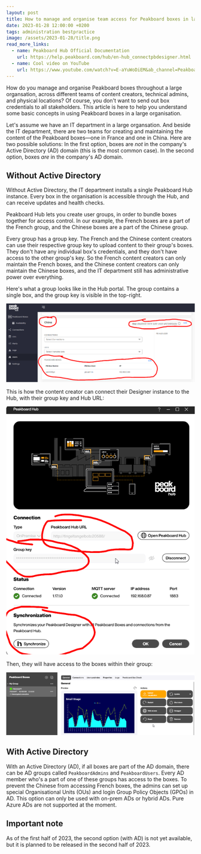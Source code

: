```yaml
---
layout: post
title: How to manage and organise team access for Peakboard boxes in large organisations
date: 2023-01-28 12:00:00 +0200
tags: administration bestpractice
image: /assets/2023-01-28/title.png
read_more_links:
  - name: Peakboard Hub Official Documentation
    url: https://help.peakboard.com/hub/en-hub_connectpbdesigner.html
  - name: Cool video on YouTube
    url: https://www.youtube.com/watch?v=E-aYuWoDiEM&ab_channel=Peakboard
---
```

How do you manage and organise Peakboard boxes throughout a large organsation, across different teams of content creators, technical admins, and physical locations? Of course, you don't want to send out box credentials to all stakeholders. This article is here to help you understand some basic concepts in using Peakboard boxes in a large organisation.

Let's assume we have an IT department in a large organsation.
And beside the IT department, there are two teams for creating and maintaining the content of the Peakboard boxes—one in France and one in China.
Here are two possible solutions: In the first option, boxes are *not* in the company's Active Directory (AD) domain (this is the most common case). In the second option, boxes *are* in the company's AD domain.

## Without Active Directory

Without Active Directory, the IT department installs a single Peakboard Hub instance. Every box in the organisation is accessible through the Hub, and can receive updates and health checks.

Peakboard Hub lets you create user groups, in order to bundle boxes together for access control. In our example, the French boxes are a part of the French group, and the Chinese boxes are a part of the Chinese group.

Every group has a group key. The French and the Chinese content creators can use their respective group key to upload content to their group's boxes. They don't have any individual box's credentials, and they don't have access to the other group's key. So the French content creators can only maintain the French boxes, and the Chinese content creators can only maintain the Chinese boxes, and the IT department still has administrative power over everything.

Here's what a group looks like in the Hub portal. The group contains a single box, and the group key is visible in the top-right.

![image](/assets/2023-01-28/010.png)

This is how the content creator can connect their Designer instance to the Hub, with their group key and Hub URL:

![image](/assets/2023-01-28/020.png)

Then, they will have access to the boxes within their group:

![image](/assets/2023-01-28/030.png)

## With Active Directory

With an Active Directory (AD), if all boxes are part of the AD domain, there can be AD groups called `PeakboardAdmins` and `PeakboardUsers`. Every AD member who's a part of one of these groups has access to the boxes. To prevent the Chinese from accessing French boxes, the admins can set up special Organisational Units (OUs) and login Group Policy Objects (GPOs) in AD. This option can only be used with on-prem ADs or hybrid ADs. Pure Azure ADs are not supported at the moment.

## Important note

As of the first half of 2023, the second option (with AD) is not yet available, but it is planned to be released in the second half of 2023.

